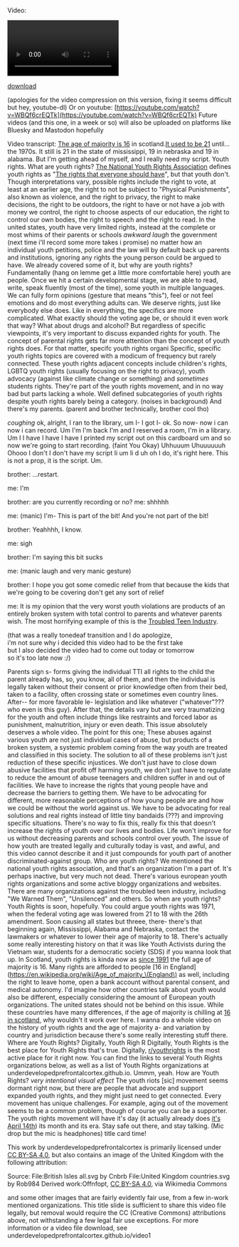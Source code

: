 Video:

<video controls width="250">
  <source src="./video1.webm" type="video/webm"; codecs='vp9'/>
</video>

<a href="./video1.webm">download</a>

(apologies for the video compression on this version, fixing it seems difficult but hey, youtube-dl)
Or on youtube:
[https://youtube.com/watch?v=WBQf6crEQTk](https://youtube.com/watch?v=WBQf6crEQTk)
Future videos (and this one, in a week or so) will also be uploaded on platforms like Bluesky and Mastodon hopefully

Video transcript:
[The age of majority is 16](https://en.wikipedia.org/wiki/Age_of_majority) in scotland.[It used to be 21](https://en.wikipedia.org/wiki/Twenty-sixth_Amendment_to_the_United_States_Constitution) until... the 1970s. It still is 21 in the state of mississippi, 19 in nebraska and 19 in alabama. But I'm getting ahead of myself, and I really need my script. Youth rights. What are youth rights? [The National Youth Rights Association](https://youthrights.org) defines youth rights as "[The rights that everyone should have](https://youthrights.org/about/what-are-youth-rights)", but that youth don't. Though interpretations vary, possible rights include the right to vote, at least at an earlier age, the right to not be subject to "Physical Punishments", also known as violence, and the right to privacy, the right to make decisions, the right to be outdoors, the right to have or not have a job with money we control, the right to choose aspects of our education, the right to control our own bodies, the right to speech and the right to read. In the united states, youth have very limited rights, instead at the complete or most whims of their parents or schools *awkward laugh* the government (next time i'll record some more takes i promise) no matter how an individual youth petitions, police and the law will by default back up parents and institutions, ignoring any rights the young person could be argued to have. We already covered some of it, but why are youth rights? Fundamentally (hang on lemme get a little more comfortable here) youth are people. Once we hit a certain developmental stage, we are able to read, write, speak fluently (most of the time), some youth in multiple languages. We can fully form opinions (gesture that means "this"), feel or not feel emotions and do most everything adults can. We deserve rights, just like everybody else does. Like in everything, the specifics are more complicated. What exactly should the voting age be, or should it even work that way? What about drugs and alcohol? But regardless of specific viewpoints, it's very important to discuss expanded rights for youth. The concept of parental rights gets far more attention than the concept of youth rights does. For that matter, specifc youth rights organi Specific, specific youth rights topics are covered with a modicum of frequency but rarely connected. These youth rights adjacent concepts include children's rights, LGBTQ youth rights (usually focusing on the right to privacy), youth advocacy (against like climate change or something) and *sometimes* students rights. They're part of the youth rights movement, and in no way bad but parts lacking a whole. Well defined subcategories of youth rights despite youth rights barely being a category. (noises in background) And there's my parents. (parent and brother technically, brother cool tho)

*coughing* ok, alright, I ran to the library, um I- I got I- ok. So now- now i can now i can record. Um I'm I'm back I'm and I reserved a room, I'm in a library. Um I I have I have I have I printed my script out on this cardboard um and so now we're going to start recording. (faint You Okay) Uhhuuum Uhuuuuuuh Ohooo I don't I don't have my script Ii um Ii d uh oh I do, it's right here. This is not a prop, it is the script. Um.

brother: ...restart.

me: I'm

brother: are you currently recording or no?
me: shhhhh

me: (manic) I'm- This is part of the bit! And you're not part of the bit!

brother: Yeahhhh, I know.

me: sigh

brother: I'm saying this bit sucks

me: (manic laugh and very manic gesture)

brother: I hope you got some comedic relief from that because the kids that we're going to be covering don't get any sort of relief

me: It is my opinion that the very worst youth violations are products of an entirely broken system with total control to parents and whatever parents wish. The most horrifying example of this is the [Troubled Teen Industry](https://en.wikipedia.org/wiki/Troubled_teen_industry).

(that was a really tonedeaf transition and I do apologize,  
i'm not sure why i decided this video had to be the first take  
but I also decided the video had to come out today or tomorrow  
so it's too late now :/)

Parents sign s- forms giving the individual TTI all rights to the child the parent already has, so, you know, all of them, and then the individual is legally taken without their consent or prior knowledge often from their bed, taken to a facility, often crossing state or sometimes even country lines. After-- for more favorable le- legislation and like whatever ("whatever"??? who even is this guy). After that, the details vary but are very traumatizing for the youth and often include things like restraints and forced labor as punishment, malnutrition, injury or even death. This issue absolutely deserves a whole video. The point for this one; These abuses against various youth are not just individual cases of abuse, but products of a broken system, a systemic problem coming from the way youth are treated and classified in this society. The solution to all of these problems isn't just reduction of these specific injustices. We don't just have to close down abusive facilities that profit off harming youth, we don't just have to regulate to reduce the amount of abuse teenagers and children suffer in and out of facilities. We have to increase the rights that young people have and decrease the barriers to getting them. We have to be advocating for different, more reasonable perceptions of how young people are and how we could be without the world against us. We have to be advocating for real solutions and real rights instead of little tiny bandaids (???) and improving specific situations. There's no way to fix this, really fix this that doesn't increase the rights of youth over our lives and bodies. Life won't improve for us without decreasing parents and schools control over youth. The issue of how youth are treated legally and culturally today is vast, and awful, and this video cannot describe it and it just compounds for youth part of another discriminated-against group. Who are youth rights? We mentioned the national youth rights association, and that's an organization I'm a part of. It's perhaps inactive, but very much not dead. There's various european youth rights organizations and some active bloggy organizations and websites. There are many organizations against the troubled teen industry, including "We Warned Them", "Unsilenced" and others. So when are youth rights? Youth Rights is soon, hopefully. You could argue youth rights was 1971, when the federal voting age was lowered from 21 to 18 with the 26th amendment. Soon causing all states but threee, there- there's that beginning again, Mississippi, Alabama and Nebraska, contact the lawmakers or whatever to lower their age of majority to 18. There's actually some really interesting history on that it was like Youth Activists during the Vietnam war, students for a democratic society (SDS) if you wanna look that up. In Scotland, youth rights is kinda now as [since 1991](https://en.wikipedia.org/wiki/Age_of_Legal_Capacity_\(Scotland\)_Act_1991) the full age of majority is 16. Many rights are afforded to people [16 in England](https://en.wikipedia.org/wiki/Age_of_majority_\(England\) as well, including the right to leave home, open a bank account without parental consent, and medical autonomy. I'd imagine how other countries talk about youth would also be different, especially considering the amount of European youth organizations. The united states should not be behind on this issue. While these countries have many differences, if the age of majority is chilling at [16 in scotland](https://legislation.gov.uk/ukpga/1991/50), why wouldn't it work over here. I wanna do a whole video on the history of youth rights and the age of majority a- and variation by country and jurisdiction because there's some really interesting stuff there. Where are Youth Rights? Digitally, Youth Righ R Digitally, Youth Rights is the best place for Youth Rights that's true. Digitally, [r/youthrights](https://reddit.com/r/YouthRights) is the most active place for it right now. You can find the links to several Youth Rights organizations below, as well as a list of Youth Rights organizations at underdevelopedprefrontalcortex.github.io. Ummm, yeah. How are Youth Rights? *very intentional visual effect* The youth riots \[sic] movement seems dormant right now, but there are people that advocate and support expanded youth rights, and they might just need to get connected. Every movement has unique challenges. For example, aging out of the movement seems to be a common problem, though of course you can be a supporter. The youth rights movement will have it's day (it actually already does [it's April 14th](https://youthrights.org/second-annual-national-youth-rights-day-2/)) its month and its era. Stay safe out there, and stay talking. (Mic drop but the mic is headphones)
title card time!

This work by underdevelopedprefrontalcortex is primarily licensed under [CC BY-SA 4.0](https://creativecommons.org/licenses/by-sa/4.0/), but also contains an image of the United Kingdom with the following attribution:

Source: File:British Isles all.svg by Cnbrb File:United Kingdom countries.svg by Rob984 Derived work:Offnfopt, [CC BY-SA 4.0](https://creativecommons.org/licenses/by-sa/4.0/), via Wikimedia Commons

and some other images that are fairly evidently fair use, from a few in-work mentioned organizations.
This title slide is sufficient to share this video file legally,
but removal would require the CC (Creative Commons) attributions above,
not withstanding a few legal fair use exceptions.
For more information or a video file download, see
underdevelopedprefrontalcortex.github.io/video1

